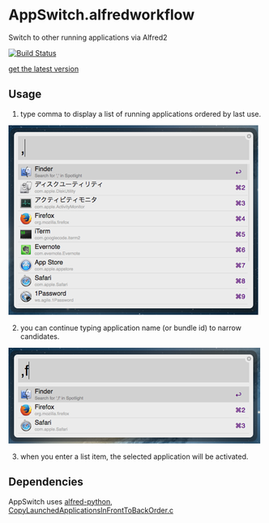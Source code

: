 AppSwitch.alfredworkflow
=========================

Switch to other running applications via Alfred2

[![Build Status](https://travis-ci.org/ts123/AppSwitch.alfredworkflow.png?branch=master)](https://travis-ci.org/ts123/AppSwitch.alfredworkflow)

[get the latest version](https://github.com/ts123/AppSwitch.alfredworkflow/releases/latest)

Usage
------------

1) type comma to display a list of running applications ordered by last use.

![AppSwitch1.png](screenshots/AppSwitch1.png)

2) you can continue typing application name (or bundle id) to narrow candidates.

![AppSwitch2.png](screenshots/AppSwitch2.png)

3) when you enter a list item, the selected application will be activated.

Dependencies
------------
AppSwitch uses [alfred-python](https://github.com/nikipore/alfred-python), [CopyLaunchedApplicationsInFrontToBackOrder.c](https://gist.github.com/0xced/163918)
